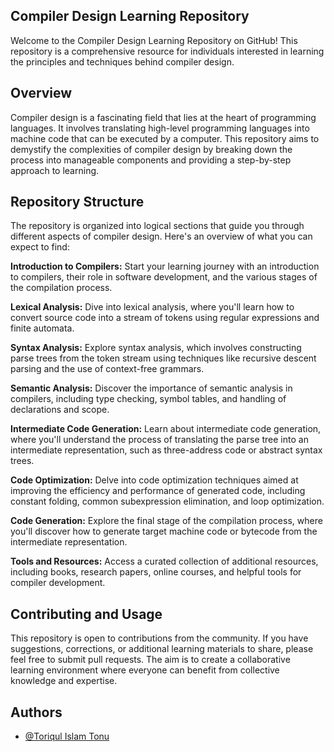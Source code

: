 
## Compiler Design Learning Repository
Welcome to the Compiler Design Learning Repository on GitHub! This repository is a comprehensive resource for individuals interested in learning the principles and techniques behind compiler design. 


## Overview
Compiler design is a fascinating field that lies at the heart of programming languages. It involves translating high-level programming languages into machine code that can be executed by a computer. This repository aims to demystify the complexities of compiler design by breaking down the process into manageable components and providing a step-by-step approach to learning.


## Repository Structure
The repository is organized into logical sections that guide you through different aspects of compiler design. Here's an overview of what you can expect to find:

**Introduction to Compilers:** Start your learning journey with an introduction to compilers, their role in software development, and the various stages of the compilation process.

**Lexical Analysis:** Dive into lexical analysis, where you'll learn how to convert source code into a stream of tokens using regular expressions and finite automata.

**Syntax Analysis:** Explore syntax analysis, which involves constructing parse trees from the token stream using techniques like recursive descent parsing and the use of context-free grammars.

**Semantic Analysis:** Discover the importance of semantic analysis in compilers, including type checking, symbol tables, and handling of declarations and scope.

**Intermediate Code Generation:** Learn about intermediate code generation, where you'll understand the process of translating the parse tree into an intermediate representation, such as three-address code or abstract syntax trees.

**Code Optimization:** Delve into code optimization techniques aimed at improving the efficiency and performance of generated code, including constant folding, common subexpression elimination, and loop optimization.

**Code Generation:** Explore the final stage of the compilation process, where you'll discover how to generate target machine code or bytecode from the intermediate representation.

**Tools and Resources:** Access a curated collection of additional resources, including books, research papers, online courses, and helpful tools for compiler development.
## Contributing and Usage
This repository is open to contributions from the community. If you have suggestions, corrections, or additional learning materials to share, please feel free to submit pull requests. The aim is to create a collaborative learning environment where everyone can benefit from collective knowledge and expertise.


## Authors

- [@Toriqul Islam Tonu](https://www.github.com/toriqultonu)

